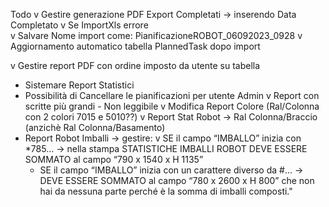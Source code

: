 Todo
v Gestire generazione PDF Export Completati -> inserendo Data Completato
v Se ImportXls errore  
v Salvare Nome import come: PianificazioneROBOT_06092023_0928
v Aggiornamento automatico tabella PlannedTask dopo import

v Gestire report PDF con ordine imposto da utente su tabella
- Sistemare Report Statistici
- Possibilità di Cancellare le pianificazioni per utente Admin
v Report con scritte più grandi - Non leggibile
v Modifica Report Colore (Ral/Colonna con 2 colori 7015 e 5010??)
v Report Stat Robot -> Ral Colonna/Braccio (anzichè Ral Colonna/Basamento)
- Report Robot Imballi -> gestire:
    v SE il campo “IMBALLO” inizia con *785… 
        -> nella stampa STATISTICHE IMBALLI ROBOT DEVE ESSERE SOMMATO al campo “790 x 1540 x H 1135”
    - SE il campo “IMBALLO” inizia con un carattere diverso da #...
        -> DEVE ESSERE SOMMATO al campo “780 x 2600 x H 800” che non hai da nessuna parte perché è la somma di imballi composti."